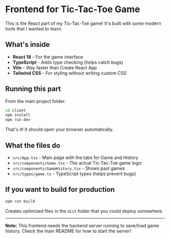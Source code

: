 # Frontend for Tic-Tac-Toe Game

This is the React part of my Tic-Tac-Toe game! It's built with some modern tools that I wanted to learn.

## What's inside

- **React 18** - For the game interface
- **TypeScript** - Adds type checking (helps catch bugs)
- **Vite** - Way faster than Create React App
- **Tailwind CSS** - For styling without writing custom CSS

## Running this part

From the main project folder:
```bash
cd client
npm install
npm run dev
```

That's it! It should open your browser automatically.

## What the files do

- `src/App.tsx` - Main page with the tabs for Game and History
- `src/components/Game.tsx` - The actual Tic-Tac-Toe game logic
- `src/components/GameHistory.tsx` - Shows past games
- `src/types/game.ts` - TypeScript types (helps prevent bugs)

## If you want to build for production

```bash
npm run build
```

Creates optimized files in the `dist` folder that you could deploy somewhere.

---

**Note:** This frontend needs the backend server running to save/load game history. Check the main README for how to start the server!